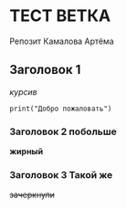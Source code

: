 # ТЕСТ ВЕТКА

Репозит Камалова Артёма

## Заголовок 1

_курсив_

```
print("Добро пожаловать")
```

### Заголовок 2 побольше

__жирный__

### Заголовок 3 Такой же

~~зачеркнули~~

